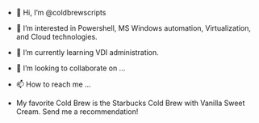- 👋 Hi, I’m @coldbrewscripts
- 👀 I’m interested in Powershell, MS Windows automation, Virtualization, and Cloud technologies.
- 🌱 I’m currently learning VDI administration.
- 💞️ I’m looking to collaborate on ...
- 📫 How to reach me ...

- My favorite Cold Brew is the Starbucks Cold Brew with Vanilla Sweet Cream. Send me a recommendation!

<!---
coldbrewscripts/coldbrewscripts is a ✨ special ✨ repository because its `README.md` (this file) appears on your GitHub profile.
You can click the Preview link to take a look at your changes.
--->
